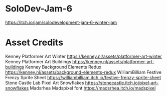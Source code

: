 # SoloDev-Jam-6
https://itch.io/jam/solodevelopment-jam-6-winter-jam

# Asset Credits
Kenney Platformer Art Winter https://kenney.nl/assets/platformer-art-winter 
Kenney Platformer Art Buildings https://kenney.nl/assets/platformer-art-buildings 
Kenney Background Elements Redux https://kenney.nl/assets/background-elements-redux
WilliamBilliam Festive Frenzy Sprite Sheet https://williambilliam.itch.io/festive-frenzy-sprite-sheet 
Stone Castle Lab Pixel Art Snowflakes https://stonecastle.itch.io/pixel-art-snowflakes
Madsrhea Madspixel font https://madsrhea.itch.io/madspixel 
